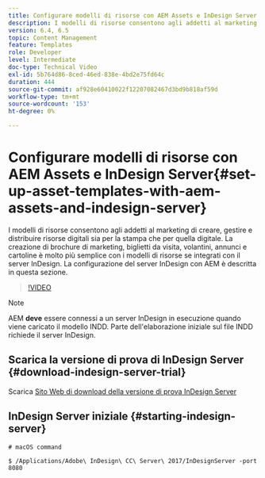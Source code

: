 ```yaml
---
title: Configurare modelli di risorse con AEM Assets e InDesign Server
description: I modelli di risorse consentono agli addetti al marketing di creare, gestire e distribuire risorse digitali sia per la stampa che per quella digitale. La creazione di brochure di marketing, biglietti da visita, volantini, annunci e cartoline è molto più semplice con i modelli di risorse se integrati con il server InDesign. La configurazione del server InDesign con AEM è descritta in questa sezione.
version: 6.4, 6.5
topic: Content Management
feature: Templates
role: Developer
level: Intermediate
doc-type: Technical Video
exl-id: 5b764d86-8ced-46ed-838e-4bd2e75fd64c
duration: 444
source-git-commit: af928e60410022f12207082467d3bd9b818af59d
workflow-type: tm+mt
source-wordcount: '153'
ht-degree: 0%

---
```


# Configurare modelli di risorse con AEM Assets e InDesign Server{#set-up-asset-templates-with-aem-assets-and-indesign-server}

I modelli di risorse consentono agli addetti al marketing di creare, gestire e distribuire risorse digitali sia per la stampa che per quella digitale. La creazione di brochure di marketing, biglietti da visita, volantini, annunci e cartoline è molto più semplice con i modelli di risorse se integrati con il server InDesign. La configurazione del server InDesign con AEM è descritta in questa sezione.

>[!VIDEO](https://video.tv.adobe.com/v/17069?quality=12&learn=on)

>[!NOTE]
>
>AEM **deve** essere connessi a un server InDesign in esecuzione quando viene caricato il modello INDD. Parte dell&#39;elaborazione iniziale sul file INDD richiede il server InDesign.

## Scarica la versione di prova di InDesign Server {#download-indesign-server-trial}

Scarica [Sito Web di download della versione di prova InDesign Server](https://www.adobeprerelease.com/)

## InDesign Server iniziale {#starting-indesign-server}

```shell
# macOS command

$ /Applications/Adobe\ InDesign\ CC\ Server\ 2017/InDesignServer -port 8080
```

